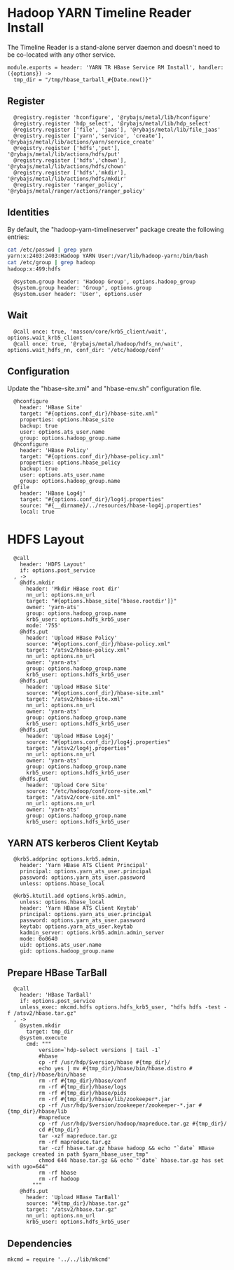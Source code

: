 
# Hadoop YARN Timeline Reader Install

The Timeline Reader is a stand-alone server daemon and doesn't need to be
co-located with any other service.

    module.exports = header: 'YARN TR HBase Service RM Install', handler: ({options}) ->
      tmp_dir = "/tmp/hbase_tarball_#{Date.now()}"

## Register

      @registry.register 'hconfigure', '@rybajs/metal/lib/hconfigure'
      @registry.register 'hdp_select', '@rybajs/metal/lib/hdp_select'
      @registry.register ['file', 'jaas'], '@rybajs/metal/lib/file_jaas'
      @registry.register ['yarn','service', 'create'], '@rybajs/metal/lib/actions/yarn/service_create'
      @registry.register ['hdfs','put'], '@rybajs/metal/lib/actions/hdfs/put'
      @registry.register ['hdfs','chown'], '@rybajs/metal/lib/actions/hdfs/chown'
      @registry.register ['hdfs','mkdir'], '@rybajs/metal/lib/actions/hdfs/mkdir'      
      @registry.register 'ranger_policy', '@rybajs/metal/ranger/actions/ranger_policy'

## Identities

By default, the "hadoop-yarn-timelineserver" package create the following entries:

```bash
cat /etc/passwd | grep yarn
yarn:x:2403:2403:Hadoop YARN User:/var/lib/hadoop-yarn:/bin/bash
cat /etc/group | grep hadoop
hadoop:x:499:hdfs
```

      @system.group header: 'Hadoop Group', options.hadoop_group
      @system.group header: 'Group', options.group
      @system.user header: 'User', options.user

## Wait

      @call once: true, 'masson/core/krb5_client/wait', options.wait_krb5_client
      @call once: true, '@rybajs/metal/hadoop/hdfs_nn/wait', options.wait_hdfs_nn, conf_dir: '/etc/hadoop/conf'


## Configuration

Update the "hbase-site.xml" and "hbase-env.sh" configuration file.

      @hconfigure
        header: 'HBase Site'
        target: "#{options.conf_dir}/hbase-site.xml"
        properties: options.hbase_site
        backup: true
        user: options.ats_user.name
        group: options.hadoop_group.name
      @hconfigure
        header: 'HBase Policy'
        target: "#{options.conf_dir}/hbase-policy.xml"
        properties: options.hbase_policy
        backup: true
        user: options.ats_user.name
        group: options.hadoop_group.name
      @file
        header: 'HBase Log4j'
        target: "#{options.conf_dir}/log4j.properties"
        source: "#{__dirname}/../resources/hbase-log4j.properties"
        local: true

# HDFS Layout

      @call
        header: 'HDFS Layout'
        if: options.post_service
      , ->
        @hdfs.mkdir
          header: 'Mkdir HBase root dir'
          nn_url: options.nn_url
          target: "#{options.hbase_site['hbase.rootdir']}"
          owner: 'yarn-ats'
          group: options.hadoop_group.name
          krb5_user: options.hdfs_krb5_user 
          mode: '755'
        @hdfs.put
          header: 'Upload HBase Policy'
          source: "#{options.conf_dir}/hbase-policy.xml"
          target: "/atsv2/hbase-policy.xml"
          nn_url: options.nn_url
          owner: 'yarn-ats'
          group: options.hadoop_group.name
          krb5_user: options.hdfs_krb5_user
        @hdfs.put
          header: 'Upload HBase Site'
          source: "#{options.conf_dir}/hbase-site.xml"
          target: "/atsv2/hbase-site.xml"
          nn_url: options.nn_url
          owner: 'yarn-ats'
          group: options.hadoop_group.name
          krb5_user: options.hdfs_krb5_user
        @hdfs.put
          header: 'Upload HBase Log4j'
          source: "#{options.conf_dir}/log4j.properties"
          target: "/atsv2/log4j.properties"
          nn_url: options.nn_url
          owner: 'yarn-ats'
          group: options.hadoop_group.name
          krb5_user: options.hdfs_krb5_user
        @hdfs.put
          header: 'Upload Core Site'
          source: "/etc/hadoop/conf/core-site.xml"
          target: "/atsv2/core-site.xml"
          nn_url: options.nn_url
          owner: 'yarn-ats'
          group: options.hadoop_group.name
          krb5_user: options.hdfs_krb5_user
    

## YARN ATS kerberos Client Keytab

      @krb5.addprinc options.krb5.admin,
        header: 'Yarn HBase ATS Client Principal'
        principal: options.yarn_ats_user.principal
        password: options.yarn_ats_user.password
        unless: options.hbase_local

      @krb5.ktutil.add options.krb5.admin,
        unless: options.hbase_local
        header: 'Yarn HBase ATS Client Keytab'
        principal: options.yarn_ats_user.principal
        password: options.yarn_ats_user.password
        keytab: options.yarn_ats_user.keytab
        kadmin_server: options.krb5.admin.admin_server
        mode: 0o0640
        uid: options.ats_user.name      
        gid: options.hadoop_group.name      

## Prepare HBase TarBall

      @call
        header: 'HBase TarBall'
        if: options.post_service
        unless_exec: mkcmd.hdfs options.hdfs_krb5_user, "hdfs hdfs -test -f /atsv2/hbase.tar.gz"
      , ->
        @system.mkdir
          target: tmp_dir
        @system.execute
          cmd: """
              version=`hdp-select versions | tail -1`
              #hbase
              cp -rf /usr/hdp/$version/hbase #{tmp_dir}/
              echo yes | mv #{tmp_dir}/hbase/bin/hbase.distro #{tmp_dir}/hbase/bin/hbase
              rm -rf #{tmp_dir}/hbase/conf
              rm -rf #{tmp_dir}/hbase/logs
              rm -rf #{tmp_dir}/hbase/pids
              rm -rf #{tmp_dir}/hbase/lib/zookeeper*.jar
              cp -rf /usr/hdp/$version/zookeeper/zookeeper-*.jar #{tmp_dir}/hbase/lib
              #mapreduce
              cp -rf /usr/hdp/$version/hadoop/mapreduce.tar.gz #{tmp_dir}/
              cd #{tmp_dir}
              tar -xzf mapreduce.tar.gz
              rm -rf mapreduce.tar.gz
              tar -czf hbase.tar.gz hbase hadoop && echo "`date` HBase package created in path $yarn_hbase_user_tmp"
              chmod 644 hbase.tar.gz && echo "`date` hbase.tar.gz has set with ugo=644"
              rm -rf hbase
              rm -rf hadoop
            """
        @hdfs.put
          header: 'Upload HBase TarBall'
          source: "#{tmp_dir}/hbase.tar.gz"
          target: "/atsv2/hbase.tar.gz"
          nn_url: options.nn_url
          krb5_user: options.hdfs_krb5_user

## Dependencies

    mkcmd = require '../../lib/mkcmd'
